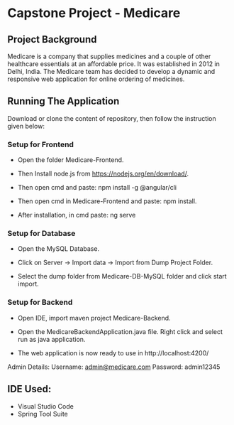 # Capstone Project - Medicare
## Project Background
Medicare is a company that supplies medicines and a couple of other healthcare essentials at an affordable price. It was established in 2012 in Delhi, India. The Medicare team has decided to develop a dynamic and responsive web application for online ordering of medicines.
## Running The Application
Download or clone the content of repository, then follow the instruction given below:
### Setup for Frontend
- Open the folder Medicare-Frontend.
* Then Install node.js from https://nodejs.org/en/download/.
- Then open cmd and paste: npm install -g @angular/cli
* Then open cmd in Medicare-Frontend and paste: npm install.
- After installation, in cmd paste: ng serve
### Setup for Database
- Open the MySQL Database.
* Click on Server -> Import data -> Import from Dump Project Folder.
- Select the dump folder from Medicare-DB-MySQL folder and click start import.
### Setup for Backend
- Open IDE, import maven project Medicare-Backend.
* Open the MedicareBackendApplication.java file. Right click and select run as java application.
- The web application is now ready to use in http://localhost:4200/

Admin Details: Username: admin@medicare.com Password: admin12345

## IDE Used:
- Visual Studio Code
- Spring Tool Suite
